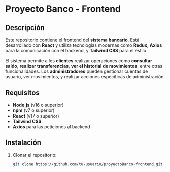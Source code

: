 # Proyecto Banco - Frontend

## Descripción
Este repositorio contiene el frontend del **sistema bancario**. Está desarrollado con **React** y utiliza tecnologías modernas como **Redux**, **Axios** para la comunicación con el backend, y **Tailwind CSS** para el estilo.

El sistema permite a los **clientes** realizar operaciones como **consultar saldo**, **realizar transferencias**, **ver el historial de movimientos**, entre otras funcionalidades. Los **administradores** pueden gestionar cuentas de usuario, ver movimientos, y realizar acciones específicas de administración.

## Requisitos

- **Node.js** (v16 o superior)
- **npm** (v7 o superior)
- **React** (v17 o superior)
- **Tailwind CSS**
- **Axios** para las peticiones al backend

## Instalación

1. Clonar el repositorio:

   ```bash
   git clone https://github.com/tu-usuario/proyectoBanco-frontend.git
